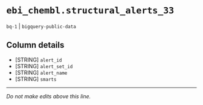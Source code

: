 # `ebi_chembl.structural_alerts_33`
`bq-1` | `bigquery-public-data`

## Column details
* [STRING]    `alert_id`
* [STRING]    `alert_set_id`
* [STRING]    `alert_name`
* [STRING]    `smarts`

-------------------------------------------------------------------------------
*Do not make edits above this line.*
